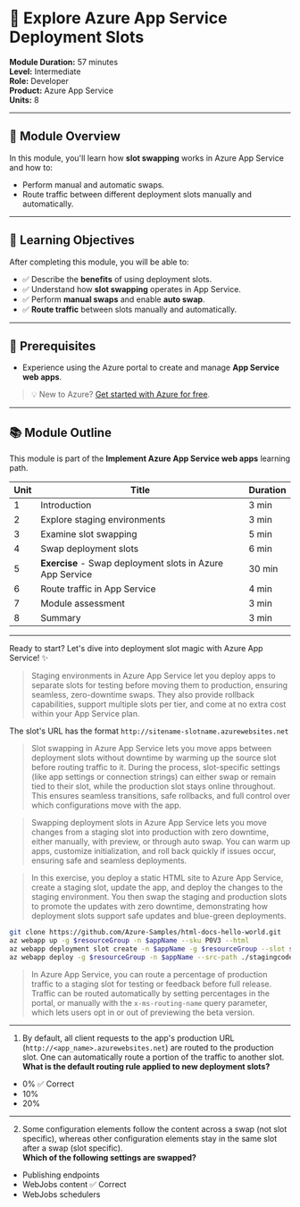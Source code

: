 # 🚀 Explore Azure App Service Deployment Slots

**Module Duration:** 57 minutes  
**Level:** Intermediate  
**Role:** Developer  
**Product:** Azure App Service  
**Units:** 8

---

## 🧠 Module Overview

In this module, you'll learn how **slot swapping** works in Azure App Service and how to:

- Perform manual and automatic swaps.
- Route traffic between different deployment slots manually and automatically.

---

## 🎯 Learning Objectives

After completing this module, you will be able to:

- ✅ Describe the **benefits** of using deployment slots.
- ✅ Understand how **slot swapping** operates in App Service.
- ✅ Perform **manual swaps** and enable **auto swap**.
- ✅ **Route traffic** between slots manually and automatically.

---

## 🔧 Prerequisites

- Experience using the Azure portal to create and manage **App Service web apps**.

> 💡 New to Azure? [Get started with Azure for free](https://azure.microsoft.com/free).

---

## 📚 Module Outline

This module is part of the **Implement Azure App Service web apps** learning path.

| Unit | Title                                                   | Duration |
|------|---------------------------------------------------------|----------|
| 1    | Introduction                                            | 3 min    |
| 2    | Explore staging environments                            | 3 min    |
| 3    | Examine slot swapping                                   | 5 min    |
| 4    | Swap deployment slots                                   | 6 min    |
| 5    | **Exercise** - Swap deployment slots in Azure App Service | 30 min   |
| 6    | Route traffic in App Service                            | 4 min    |
| 7    | Module assessment                                       | 3 min    |
| 8    | Summary                                                 | 3 min    |

---

Ready to start? Let's dive into deployment slot magic with Azure App Service! ✨


> Staging environments in Azure App Service let you deploy apps to separate slots for testing before moving them to production, ensuring seamless, zero-downtime swaps. They also provide rollback capabilities, support multiple slots per tier, and come at no extra cost within your App Service plan.

The slot's URL has the format `http://sitename-slotname.azurewebsites.net`

> Slot swapping in Azure App Service lets you move apps between deployment slots without downtime by warming up the source slot before routing traffic to it. During the process, slot-specific settings (like app settings or connection strings) can either swap or remain tied to their slot, while the production slot stays online throughout. This ensures seamless transitions, safe rollbacks, and full control over which configurations move with the app.

> Swapping deployment slots in Azure App Service lets you move changes from a staging slot into production with zero downtime, either manually, with preview, or through auto swap. You can warm up apps, customize initialization, and roll back quickly if issues occur, ensuring safe and seamless deployments.

> In this exercise, you deploy a static HTML site to Azure App Service, create a staging slot, update the app, and deploy the changes to the staging environment. You then swap the staging and production slots to promote the updates with zero downtime, demonstrating how deployment slots support safe updates and blue-green deployments.

```bash
git clone https://github.com/Azure-Samples/html-docs-hello-world.git
az webapp up -g $resourceGroup -n $appName --sku P0V3 --html
az webapp deployment slot create -n $appName -g $resourceGroup --slot staging
az webapp deploy -g $resourceGroup -n $appName --src-path ./stagingcode.zip --slot staging
```
> In Azure App Service, you can route a percentage of production traffic to a staging slot for testing or feedback before full release. Traffic can be routed automatically by setting percentages in the portal, or manually with the `x-ms-routing-name` query parameter, which lets users opt in or out of previewing the beta version.

---
1. By default, all client requests to the app's production URL (`http://<app_name>.azurewebsites.net`) are routed to the production slot. One can automatically route a portion of the traffic to another slot.  
**What is the default routing rule applied to new deployment slots?**

- 0% ✅ Correct  
- 10%  
- 20%  

---

2. Some configuration elements follow the content across a swap (not slot specific), whereas other configuration elements stay in the same slot after a swap (slot specific).  
**Which of the following settings are swapped?**

- Publishing endpoints  
- WebJobs content ✅ Correct  
- WebJobs schedulers  
